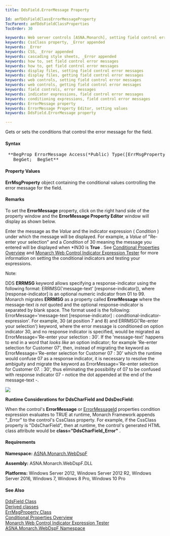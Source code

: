 ```yaml
---
title: DdsField.ErrorMessage Property

Id: amfDdsFieldClassErrorMessageProperty
TocParent: amfDdsFieldClassProperties
TocOrder: 30

keywords: Web server controls [ASNA.Monarch], setting field control error messages
keywords: CssClass property, _Error appended
keywords: _Error
keywords: CSS, _Error appended
keywords: cascading style sheets, _Error appended
keywords: how to, set field control error messages
keywords: how to, get field control error messages
keywords: display files, setting field control error messages
keywords: display files, getting field control error messages
keywords: web controls, setting field control error messages
keywords: web controls, getting field control error messages
keywords: field controls, error messages
keywords: indicator expressions, field control error messages
keywords: conditioning expressions, field control error messages
keywords: ErrorMessage property
keywords: ErrorMessage Property Editor, setting values
keywords: DdsField.ErrorMessage property

---
```


Gets or sets the conditions that control the error message for the field.

#### Syntax
<pre class="prettyprint"> **BegProp ErrorMessage Access(*Public) Type([ErrMsgProperty](amfErrMsgPropertyClass.html))
   BegGet;  BegSet** </pre>

#### Property Values
**ErrMsgProperty** object containing the conditional values controlling the error message for the field.

#### Remarks
To set the **ErrorMessage** property, click on the right hand side of the property window and the **ErrorMessage Property Editor** window will display as shown below.

Enter the message as the *Value* and the indicator expression ( *Condition* ) under which the message will be displayed. For example, a *Value* of "Re-enter your selection" and a *Condition* of 30 meaning the message you entered will be displayed when *IN30 is **True** . See [Conditional Properties Overview](amfconConditionalPropertiesOverview.html) and [ Monarch Web Control Indicator Expression Tester](amfMonarchWebControlIndicatorExpressionTester.html) for more information on setting the conditional indicators and testing your expressions.

Note:

DDS **ERRMSG** keyword allows specifying a response-indicator using the following format: ERRMSG('message-text' [response-indicator]), where [response-indicator] is an optional numeric indicator from 01 to 99. Monarch migrates **ERRMSG** as a property called **ErrorMessage** where the message-text *is not* quoted and the optional response-indicator is separated by blank space. The format used is the following: ErrorMessage='message-text [response-indicator] : conditional-indicator-expression'. For example, 30 (at position 7 and 8) and ERRMSG('Re-enter your selection') keyword, where the error message is conditioned on option indicator 30, and no response indicator is specified, would be migrated as ErrorMessage='Re-enter your selection : 30'. If the 'message-text' happens to end in a word that *looks like* an option indicator; for example 'Re-enter selection for Customer 07', then, instead of migrating the keyword as ErrorMessage='Re-enter selection for Customer 07 : 30' which the runtime would confuse 07 as a response indicator, it is necessary to resolve the ambiguity and migrate the keyword as ErrorMessage='Re-enter selection for Customer 07. : 30', thus eliminating the possibility of 07 to be confused with response indicator 07 - notice the dot appended at the end of the message-text -.

<img id="IMG1" src="../Images/zzErrorMessagePropertyEditor.jpg" /> 

**Runtime Considerations for DdsCharField and DdsDecField:** 

When the control's **ErrorMessage** or [ ErrorMessageId](amfDdsFieldClassErrorMessageIdProperty.html) properties condition expression evaluates to TRUE at runtime, Monarch Framework appends "_Error" to the control's CssClass property. For example, if the CssClass property is "DdsCharField", then at runtime, the control's generated HTML class attribute would be **class="DdsCharField_Error"** .

#### Requirements
**Namespace:** [ASNA.Monarch.WebDspF](amfWebDspFNamespace.html)

**Assembly:** ASNA.Monarch.WebDspF.DLL

**Platforms:** Windows Server 2012, Windows Server 2012 R2, Windows Server 2016, Windows 7, Windows 8 Pro, Windows 10 Pro

#### See Also
[DdsField Class](amfDdsFieldClass.html) <br clear="none" /> [ Derived classes](amfDdsFieldClassDerivedClasses.html) <br clear="none" /> [ ErrMsgProperty Class](amfErrMsgPropertyClass.html) <br clear="none" /> [ Conditional Properties Overview](amfconConditionalPropertiesOverview.html) <br clear="none" /> [ Monarch Web Control Indicator Expression Tester](amfMonarchWebControlIndicatorExpressionTester.html) <br clear="none" />[ ASNA.Monarch.WebDspF Namespace](amfWebDspFNamespace.html)

